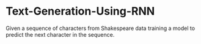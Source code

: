 # Text-Generation-Using-RNN
Given a sequence of characters from Shakespeare data training a model to predict the next character in the sequence.
